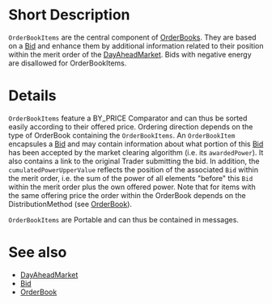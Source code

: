 # Short Description
`OrderBookItems` are the central component of [OrderBooks](./OrderBook).
They are based on a [Bid](./Bid) and enhance them by additional information related to their position within the merit order of the [DayAheadMarket](../Agents/DayAheadMarket).
Bids with negative energy are disallowed for OrderBookItems.

# Details
`OrderBookItems` feature a BY_PRICE Comparator and can thus be sorted easily according to their offered price.
Ordering direction depends on the type of OrderBook containing the `OrderBookItems`.
An `OrderBookItem` encapsules a [Bid](./Bid) and may contain information about what portion of this [Bid](./Bid) has been accepted by the market clearing algorithm (i.e. its `awardedPower`).
It also contains a link to the original Trader submitting the bid.
In addition, the `cumulatedPowerUpperValue` reflects the position of the associated `Bid` within the merit order, i.e. the sum of the power of all elements "before" this `Bid` within the merit order plus the own offered power.
Note that for items with the same offering price the order within the OrderBook depends on the DistributionMethod (see [OrderBook](./OrderBook)).

`OrderBookItems` are Portable and can thus be contained in messages.

# See also
* [DayAheadMarket](../Agents/DayAheadMarket)
* [Bid](./Bid)
* [OrderBook](./OrderBook)